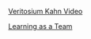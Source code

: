 <!--bl
(filemeta
    (title "Learning"))
/bl-->

[Veritosium Kahn Video](https://www.youtube.com/watch?v=eVtCO84MDj8)

[Learning as a Team](https://github.com/jason-kerney/CoachingResources.git)